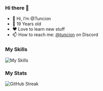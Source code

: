 ### Hi there 👋

- 👋 Hi, I’m @Tuncion
- 🤏 19 Years old
- ❤️ Love to learn new stuff
- 📫 How to reach me: [@tuncion](https://discord.gg/323HfHyGW4) on Discord

### My Skills

![My Skills](https://skillicons.dev/icons?i=js,ts,html,css,docker,discord,nodejs,python,mysql,figma,ps,pr,ae)

### My Stats

![GitHub Streak](https://github-readme-streak-stats.herokuapp.com?user=tuncion&theme=github-dark-blue&hide_border=true)

<!--
**Tuncion/Tuncion** is a ✨ _special_ ✨ repository because its `README.md` (this file) appears on your GitHub profile.

Here are some ideas to get you started:

- 🔭 I’m currently working on ...
- 🌱 I’m currently learning ...
- 👯 I’m looking to collaborate on ...
- 🤔 I’m looking for help with ...
- 💬 Ask me about ...
- 📫 How to reach me: ...
- 😄 Pronouns: ...
- ⚡ Fun fact: ...
-->
